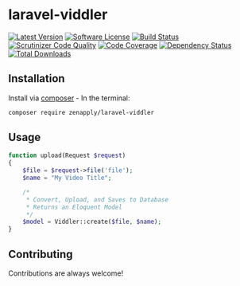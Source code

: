 # laravel-viddler
[![Latest Version](https://img.shields.io/github/release/zenapply/laravel-viddler.svg?style=flat-square)](https://github.com/zenapply/laravel-viddler/releases)
[![Software License](https://img.shields.io/badge/license-MIT-brightgreen.svg?style=flat-square)](LICENSE.md)
[![Build Status](https://travis-ci.org/zenapply/laravel-viddler.svg?branch=master)](https://travis-ci.org/zenapply/laravel-viddler)
[![Scrutinizer Code Quality](https://scrutinizer-ci.com/g/zenapply/laravel-viddler/badges/quality-score.png?b=master)](https://scrutinizer-ci.com/g/zenapply/laravel-viddler/?branch=master)
[![Code Coverage](https://scrutinizer-ci.com/g/zenapply/laravel-viddler/badges/coverage.png?b=master)](https://scrutinizer-ci.com/g/zenapply/laravel-viddler/?branch=master)
[![Dependency Status](https://www.versioneye.com/user/projects/56f3252c35630e0029db0187/badge.svg?style=flat)](https://www.versioneye.com/user/projects/56f3252c35630e0029db0187)
[![Total Downloads](https://img.shields.io/packagist/dt/zenapply/laravel-viddler.svg?style=flat-square)](https://packagist.org/packages/zenapply/laravel-viddler)

## Installation

Install via [composer](https://getcomposer.org/) - In the terminal:
```bash
composer require zenapply/laravel-viddler
```

## Usage
```php
function upload(Request $request)
{
	$file = $request->file('file');
	$name = "My Video Title";

	/*
	 * Convert, Upload, and Saves to Database
	 * Returns an Eloquent Model
	 */
	$model = Viddler::create($file, $name);
}
```

## Contributing
Contributions are always welcome!